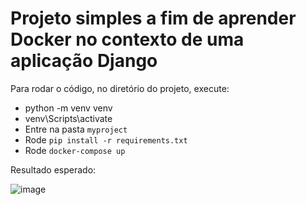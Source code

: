 # Projeto simples a fim de aprender Docker no contexto de uma aplicação Django

Para rodar o código, no diretório do projeto, execute:

- python -m venv venv
- venv\Scripts\activate
- Entre na pasta `myproject`
- Rode `pip install -r requirements.txt`
- Rode `docker-compose up`

Resultado esperado:

![image](https://github.com/MatheusZuchiBalbinot/djangoapp/assets/104937774/27b91abe-d2c3-4581-8ebc-c0e8cefe6c98)
